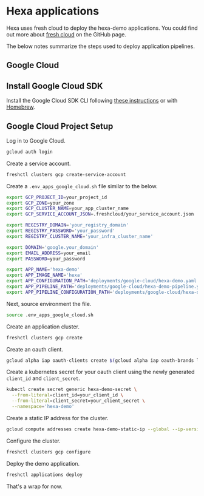 # Hexa applications

Hexa uses fresh cloud to deploy the hexa-demo applications. You could find
out more about [fresh cloud](https://github.com/initialcapacity/freshcloud) on the GitHub page.

The below notes summarize the steps used to deploy application pipelines.

## Google Cloud

## Install Google Cloud SDK

Install the Google Cloud SDK CLI following [these instructions](https://cloud.google.com/sdk/docs/install) or with
[Homebrew](https://formulae.brew.sh/cask/google-cloud-sdk).

## Google Cloud Project Setup

Log in to Google Cloud.

```bash
gcloud auth login
```

Create a service account.

```bash
freshctl clusters gcp create-service-account
```

Create a `.env_apps_google_cloud.sh` file similar to the below.

```bash
export GCP_PROJECT_ID=your_project_id
export GCP_ZONE=your_zone
export GCP_CLUSTER_NAME=your_app_cluster_name
export GCP_SERVICE_ACCOUNT_JSON=.freshcloud/your_service_account.json

export REGISTRY_DOMAIN='your_registry_domain'
export REGISTRY_PASSWORD='your_password'
export REGISTRY_CLUSTER_NAME='your_infra_cluster_name'

export DOMAIN='google.your_domain'
export EMAIL_ADDRESS=your_email
export PASSWORD=your_password

export APP_NAME='hexa-demo'
export APP_IMAGE_NAME='hexa'
export APP_CONFIGURATION_PATH='deployments/google-cloud/hexa-demo.yaml'
export APP_PIPELINE_PATH='deployments/google-cloud/hexa-demo-pipeline.yaml'
export APP_PIPELINE_CONFIGURATION_PATH='deployments/google-cloud/hexa-demo-pipeline-configuration.yaml'
```

Next, source environment the file.

```bash
source .env_apps_google_cloud.sh
```

Create an application cluster.

```bash
freshctl clusters gcp create
```

Create an oauth client.

```bash
gcloud alpha iap oauth-clients create $(gcloud alpha iap oauth-brands list | grep name | sed -e "s/^name: //") --display_name=hexa-demo
```

Create a kubernetes secret for your oauth client using the newly generated `client_id` and `client_secret`.

```bash
kubectl create secret generic hexa-demo-secret \
  --from-literal=client_id=your_client_id \
  --from-literal=client_secret=your_client_secret \
  --namespace='hexa-demo'
```

Create a static IP address for the cluster.

```bash
gcloud compute addresses create hexa-demo-static-ip --global --ip-version IPV4
```

Configure the cluster.

```bash
freshctl clusters gcp configure
```

Deploy the demo application.

```bash
freshctl applications deploy  
```

That's a wrap for now.
